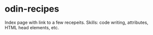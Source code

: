 # odin-recipes 
Index page with link to a few recepeits.
Skills: code writing, attributes, HTML head elements, etc.
